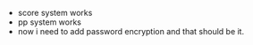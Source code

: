 * score system works
* pp system works
* now i need to add password encryption and that should be it.
